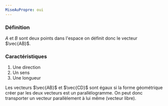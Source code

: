```yaml
---
MiseAuPropre: oui
---
```


### Définition
$A$ et $B$ sont deux points dans l'espace on définit donc le vecteur $\vec{AB}$.

### Caractéristiques
1. Une direction
2. Un sens
3. Une longueur

Les vecteurs $\vec{AB}$ et $\vec{CD}$ sont égaux si la forme géométrique créer par les deux vecteurs est un parallélogramme. On peut donc transporter un vecteur parallèlement à lui même (vecteur libre).
